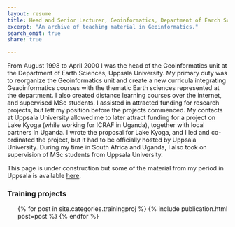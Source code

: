 ```yaml
---
layout: resume
title: Head and Senior Lecturer, Geoinformatics, Department of Earch Sciences, Uppsala University.
excerpt: "An archive of teaching material in Geoinformatics."
search_omit: true
share: true

---
```

From August 1998 to April 2000 I was the head of the Geoinformatics unit at the Department of Earth Sciences, Uppsala University. My primary duty was to reorganize the Geoinformatics unit and create a new curricula integrating Geaoinformatics courses with the thematic Earth sciences represented at the department. I also created distance learning courses over the internet, and supervised MSc students. I assisted in attracted funding for research projects, but left my position before the projects commenced. My contacts at Uppsala University allowed me to later attract funding for a project on Lake Kyoga (while working for ICRAF in Uganda), together with local partners in Uganda. I wrote the proposal for Lake Kyoga, and I led and co-ordinated the project, but it had to be officially hosted by Uppsala University. During my time in South Africa and Uganda, I also took on supervision of MSc students from Uppsala University.

This page is under construction but some of the material from my period in Uppsala is available [here](http://www.karttur.com/private/teaching/index.htm).

### Training projects

<ul class="post-list">
{% for post in site.categories.trainingproj %}
  {% include publication.html post=post %}    
{% endfor %}
</ul>

